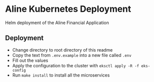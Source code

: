 # Aline Kubernetes Deployment

Helm deployment of the Aline Financial Application

## Deployment

- Change directory to root directory of this readme
- Copy the text from `.env.example` into a new file called `.env`
- Fill out the values
- Apply the configuration to the cluster with `eksctl apply -R -f eks-config`
- Run `make install` to install all the microservices
